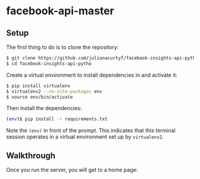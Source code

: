 # facebook-api-master

## Setup

The first thing to do is to clone the repository:

```sh
$ git clone https://github.com/julianacurtyf/facebook-insights-api-python.git
$ cd facebook-insights-api-pytho
```

Create a virtual environment to install dependencies in and activate it:

```sh
$ pip install virtualenv
$ virtualenv2 --no-site-packages env
$ source env/bin/activate
```

Then install the dependencies:

```sh
(env)$ pip install -r requirements.txt
```
Note the `(env)` in front of the prompt. This indicates that this terminal
session operates in a virtual environment set up by `virtualenv2`.




## Walkthrough

Once you run the server, you will get to a home page:
